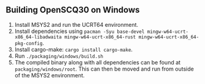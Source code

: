 ## Building OpenSCQ30 on Windows

1. Install MSYS2 and run the UCRT64 environment.
2. Install dependencies using `pacman -Syu base-devel mingw-w64-ucrt-x86_64-libadwaita mingw-w64-ucrt-x86_64-rust mingw-w64-ucrt-x86_64-pkg-config`.
3. Install cargo-make: `cargo install cargo-make`.
4. Run `./packaging/windows/build.sh`
5. The compiled binary along with all dependencies can be found at `packaging/windows/root`. This can then be moved and run from outside of the MSYS2 environment.
